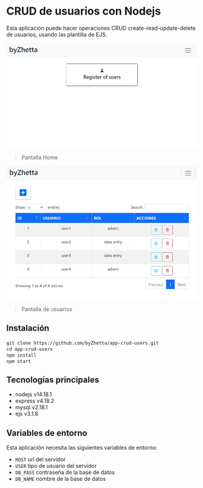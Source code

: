 # CRUD de usuarios con Nodejs

Esta aplicación puede hacer operaciones CRUD create-read-update-delete de usuarios, usando las plantilla de EJS.

![Home](doc/img1.jpg)
> Pantalla Home

![Users](doc/img2.jpg)
> Pantalla de usuarios

## Instalación

```
git clone https://github.com/byZhetta/app-crud-users.git
cd app-crud-users
npm install
npm start
```

## Tecnologías principales

- nodejs v14.18.1
- express v4.18.2
- mysql v2.18.1
- ejs v3.1.8

## Variables de entorno

Esta aplicación necesita las siguientes variables de entorno:

- `HOST` url del servidor
- `USER` tipo de usuario del servidor
- `DB_PASS` contraseña de la base de datos
- `DB_NAME` nombre de la base de datos
